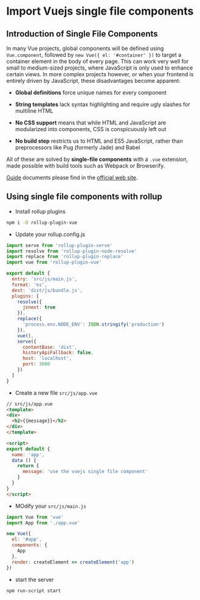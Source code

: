 # Import Vuejs single file components

## Introduction of Single File Components

In many Vue projects, global components will be defined using `Vue.component`, followed by `new Vue({ el: '#container' })` to target a container element in the body of every page.
This can work very well for small to medium-sized projects, where JavaScript is only used to enhance certain views. In more complex projects however, or when your frontend is entirely driven by JavaScript, these disadvantages become apparent:

+ **Global definitions** force unique names for every component

+ **String templates** lack syntax highlighting and require ugly slashes for multiline HTML

+ **No CSS support** means that while HTML and JavaScript are modularized into components, CSS is conspicuously left out

+ **No build step** restricts us to HTML and ES5 JavaScript, rather than preprocessors like Pug (formerly Jade) and Babel

All of these are solved by **single-file components** with a `.vue` extension, made possible with build tools such as Webpack or Browserify.

[Guide](https://vuejs.org/v2/guide/single-file-components.html) documents please find in the [official web site](https://vuejs.org/).

## Using single file components with rollup

+ Install rollup plugins

```Bash
npm i -D rollup-plugin-vue
```

+ Update your rollup.config.js

```JavaScript
import serve from 'rollup-plugin-serve'
import resolve from 'rollup-plugin-node-resolve'
import replace from 'rollup-plugin-replace'
import vue from 'rollup-plugin-vue'

export default {
  entry: 'src/js/main.js',
  format: 'es',
  dest: 'dist/js/bundle.js',
  plugins: [
    resolve({
      jsnext: true
    }),
    replace({
      'process.env.NODE_ENV': JSON.stringify('production')
    }),
    vue(),
    serve({
      contentBase: 'dist',
      historyApiFallback: false,
      host: 'localhost',
      port: 3000
    })
  ]
}
```

+ Create a new file `src/js/app.vue`

```HTML
// src/js/app.vue
<template>
<div>
  <h2>{{message}}</h2>
</div>
</template>

<script>
export default {
  name: 'app',
  data () {
    return {
      message: 'use the vuejs single file component'
    }
  }
}
</script>
```

+ MOdify your `src/js/main.js`

```JavaScript
import Vue from 'vue'
import App from './app.vue'

new Vue({
  el: '#app',
  components: {
    App
  },
  render: createElement => createElement('app')
})
```

+ start the server

```Bash
npm run-script start
```